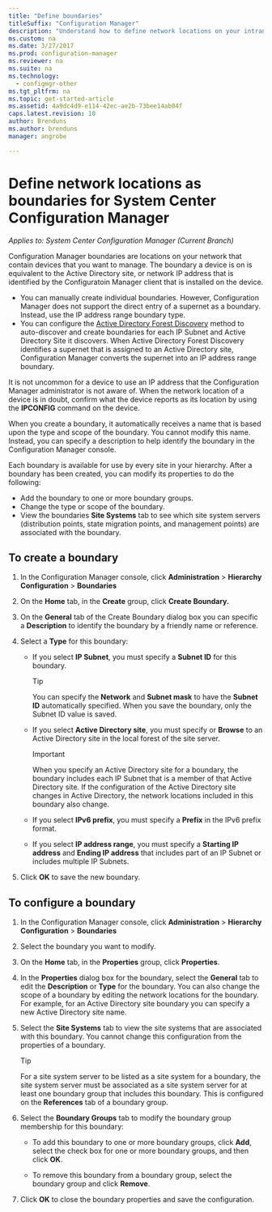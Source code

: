 ```yaml
---
title: "Define boundaries"
titleSuffix: "Configuration Manager"
description: "Understand how to define network locations on your intranet that can contain devices you want to manage."
ms.custom: na
ms.date: 3/27/2017
ms.prod: configuration-manager
ms.reviewer: na
ms.suite: na
ms.technology:
  - configmgr-other
ms.tgt_pltfrm: na
ms.topic: get-started-article
ms.assetid: 4a9dc4d9-e114-42ec-ae2b-73bee14ab04f
caps.latest.revision: 10
author: Brendunsms.author: brendunsmanager: angrobe

---
```

# Define network locations as boundaries for System Center Configuration Manager
*Applies to: System Center Configuration Manager (Current Branch)*

Configuration Manager boundaries are locations on your network that contain devices that you want to manage. The boundary a device is on is equivalent to the Active Directory site, or network IP address that is identified by the Configuratoin Manager client that is installed on the device.
 - You can manually create individual boundaries. However, Configuration Manager does not support the direct entry of a supernet as a boundary. Instead, use the IP address range boundary type.
 - You can configure the [Active Directory Forest Discovery](../../../../core/servers/deploy/configure/about-discovery-methods.md#bkmk_aboutForest) method to auto-discover and create boundaries for each IP Subnet and Active Directory Site it discovers. When Active Directory Forest Discovery identifies a supernet that is assigned to an Active Directory site, Configuration Manager converts the supernet into an IP address range boundary.  

It is not uncommon for a device to use an IP address that the Configuration Manager administrator is not aware of. When the network location of a device is in doubt, confirm what the device reports as its location by using the **IPCONFIG** command on the device.  

When you create a boundary, it automatically receives a name that is based upon the type and scope of the boundary. You cannot modify this name. Instead, you can specify a description to help identify the boundary in the Configuration Manager console.  

Each boundary is available for use by every site in your hierarchy. After a boundary has been created, you can modify its properties to do the following:  
-   Add the boundary to one or more boundary groups.  
-   Change the type or scope of the boundary.  
-   View the boundaries **Site Systems** tab to see which site system servers (distribution points, state migration points, and management  points) are associated with the boundary.  

## To create a boundary  

1.  In the Configuration Manager console, click **Administration** > **Hierarchy Configuration** > **Boundaries**  

2.  On the **Home** tab, in the **Create** group, click **Create Boundary.**  

3.  On the **General** tab of the Create Boundary dialog box you can specific a **Description** to identify the boundary by a friendly name or reference.  

4.  Select a **Type** for this boundary:  

    -   If you select **IP Subnet**, you must specify a **Subnet ID** for this boundary.  
        > [!TIP]  
        >  You can specify the **Network** and **Subnet mask** to have the **Subnet ID** automatically specified. When you save the boundary, only the Subnet ID value is saved.  

    -   If you select **Active Directory site**, you must specify or **Browse** to an Active Directory site in the local forest of the site server.  

        > [!IMPORTANT]  
        >  When you specify an Active Directory site for a boundary, the boundary includes each IP Subnet that is a member of that Active Directory site. If the configuration of the Active Directory site changes in Active Directory, the network locations included in this boundary also change.  

    -   If you select **IPv6 prefix**, you must specify a **Prefix** in the IPv6 prefix format.  

    -   If you select **IP address range**, you must specify a **Starting IP address** and **Ending IP address** that includes part of an IP Subnet or includes multiple IP Subnets.    

5.  Click **OK** to save the new boundary.  

## To configure a boundary  

1.  In the Configuration Manager console, click **Administration** > **Hierarchy Configuration** > **Boundaries**  

2.  Select the boundary you want to modify.  

3.  On the **Home** tab, in the **Properties** group, click **Properties**.  

4.  In the **Properties** dialog box for the boundary, select the **General** tab to edit the **Description** or **Type** for the boundary. You can also change the scope of a boundary by editing the network locations for the boundary. For example, for an Active Directory site boundary you can specify a new Active Directory site name.  

5.  Select the **Site Systems** tab to view the site systems that are associated with this boundary. You cannot change this configuration from the properties of a boundary.  

    > [!TIP]  
    >  For a site system server to be listed as a site system for a boundary, the site system server must be associated as a site system server for at least one boundary group that includes this boundary. This is configured on the **References** tab of a boundary group.  

6.  Select the **Boundary Groups** tab to modify the boundary group membership for this boundary:  

    -   To add this boundary to one or more boundary groups, click **Add**, select the check box for one or more boundary groups, and then click **OK**.  

    -   To remove this boundary from a boundary group, select the boundary group and click **Remove**.  

7.  Click **OK** to close the boundary properties and save the configuration.  
